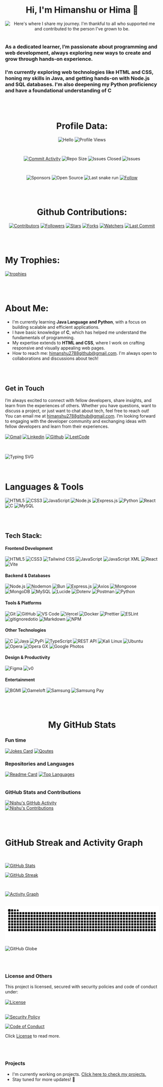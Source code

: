 # <h1 align="center">Hi, I'm Himanshu or Hima 👋</h1>

<div align="center"><img src="https://readme-typing-svg.demolab.com?font=Fira+Code&size=45&duration=3000&pause=2000&color=violet&center=false&vCenter=true&width=3000&lines=Here's+where+I+share+my+journey.+I'm+thankful+to+all+who+supported+me+and+contributed+to+the+person+I've+grown+to+be."
                     alt="Here's where I share my journey. I'm thankful to all who supported me and contributed to the person I've grown to be."></div>
<br>
 
<h3> As a dedicated learner, I’m passionate about programming and web development, always exploring new ways to create and grow through hands-on experience.
</h3>

<h3> I'm currently exploring web technologies like HTML and CSS, honing my skills in Java, and getting hands-on with Node.js and SQL databases. I'm also deepening my Python proficiency and have a foundational understanding of C </h3>

<br>
<br>


# <h1 align="center">Profile Data:</h1> 
<!-- First Row -->
<div align="center" >
 
  <!--![Education](https://img.shields.io/badge/EDUCATION-Bachelor's%20in%20Computer%20Science%20and%20Engineering-blueviolet)-->
  ![Hello](https://img.shields.io/badge/HELLO-CODERS-blueviolet?logoColor=black&style=flat&logo=github)
  ![Profile Views](https://komarev.com/ghpvc?username=himanshu2788&color=blueviolet)
 
 
<br>

  [![Commit Activity](https://img.shields.io/github/commit-activity/y/himanshu2788/himanshu2788?color=blueviolet&logo=github&logoColor=black)](https://github.com/user/himanshu2788/graphs/commit-activity)
  ![Repo Size](https://img.shields.io/github/repo-size/himanshu2788/himanshu2788?color=blueviolet&label=Repo%20Size&style=flat&logo=github&logoColor=black)
  ![Issues Closed](https://img.shields.io/github/issues-pr-closed/himanshu2788/himanshu2788?color=blueviolet&label=Issues%20Closed&style=flat&logo=github&logoColor=black)
  ![Issues](https://img.shields.io/github/issues/himanshu2788/himanshu2788?color=blueviolet&label=Issues&style=flat&logo=github&logoColor=black)
  
<br>

  ![Sponsors](https://img.shields.io/badge/GitHub-Sponsors-blueviolet?logo=githubsponsors&logoColor=black&style=flat)
![Open Source](https://img.shields.io/badge/Open%20Source-Initiative-blueviolet?style=flat&logo=opensourceinitiative&logoColor=black)
![Last snake run](https://github.com/nishuR31/nishuR31/actions/workflows/snake.yml/badge.svg?logo=github&logoColor=black)
  [![Follow](https://img.shields.io/badge/Follow-Me-blueviolet?logo=github&logoColor=black&style=flat)](https://github.com/himanshu2788.com)
</div>

<br>
<br>

# <h1 align="center"> Github Contributions:</h1>
<div align="center">
  
  [![Contributors](https://img.shields.io/github/contributors/nishuR31/nishuR31?color=blueviolet&style=flat&logo=github&logoColor=black)](https://github.com/nishuR31/nishuR31)
  [![Followers](https://img.shields.io/github/followers/nishuR31?color=blueviolet&style=flat&logo=github&logoColor=black)](https://github.com/nishuR31?tab=followers)
  [![Stars](https://img.shields.io/github/stars/nishuR31/nishuR31?color=blueviolet&style=flat&logo=github&logoColor=black)](https://github.com/nishuR31/nishuR31)
  [![Forks](https://img.shields.io/github/forks/nishuR31/nishuR31?color=blueviolet&style=flat&logo=github&logoColor=black)](https://github.com/nishuR31/nishuR31)
  [![Watchers](https://img.shields.io/github/watchers/nishuR31/nishuR31?color=blueviolet&style=flat&logo=github&logoColor=black)](https://github.com/nishuR31/nishuR31)
  [![Last Commit](https://img.shields.io/github/last-commit/nishuR31/nishuR31?color=blueviolet&style=flat&logo=github&logoColor=black)](https://github.com/nishuR31/nishuR31)
</div> 

<br>
<br>

### <h1>My Trophies:</h1>
  
  [![trophies](https://github-profile-trophy.vercel.app/?username=nishuR31&theme=algolia&no-bg=true&no-frame=true&column=-1)](https://github.com/nishuR31/nishuR31)

<br>
<br>

### <h1>About Me:</h1>
* I'm currently learning **Java Language and Python**, with a focus on building scalable and efficient applications.
* I have basic knowledge of **C**, which has helped me understand the fundamentals of programming.
* My expertise extends to **HTML and CSS**, where I work on crafting responsive and visually appealing web pages.
* How to reach me: [himanshu2788github@gmail.com](mailto:himanshu2788github@gmail.com). I'm always open to collaborations and discussions about tech!

<br>
<br>

### <h2>Get in Touch</h2>
I’m always excited to connect with fellow developers, share insights, and learn from the experiences of others. Whether you have questions, want to discuss a project, or just want to chat about tech, feel free to reach out!
<br>
You can email me at [himanshu2788github@gmail.com](mailto:himanshu2788github@gmail.com).  I’m looking forward to engaging with the developer community and exchanging ideas with fellow developers and learn from their experiences.
<br>
<br>
  [![Gmail](https://img.shields.io/badge/EMAIL-EA4335?logo=gmail&logoColor=black)](mailto:nishangithub@gmail.com)
  [![Linkedin](https://img.shields.io/badge/LinkedIn-230077B5?logoColor=white&color=black)](https://linkedin.com/in/https://www.linkedin.com/in/nishan-r-96147027a/)
  [![Github](https://img.shields.io/badge/GITHUB-000000?logo=github)](https://github.com/nishuR31)
  [![LeetCode](https://img.shields.io/badge/LeetCode-FFA116?logo=leetcode&logoColor=black)]( https://leetcode.com/u/nishanr_19/)
 


<br>
<br>

<div align="left">
  <img src="https://readme-typing-svg.demolab.com?font=Fira+Code&size=50&duration=3000&pause=1000&color=blue&center=true&vCenter=true&width=1500&lines=I+am+continously+learning;And+tuning+my+skill+too." alt="Typing SVG">
</div>

<br>
<br>

### <h1>Languages & Tools </h1> 

![HTML5](https://img.shields.io/badge/-HTML5-E34F26?logo=html5&logoColor=black)
![CSS3](https://img.shields.io/badge/-CSS3-1572B6?logo=css3&logoColor=black)
![JavaScript](https://img.shields.io/badge/-JavaScript-F7DF1E?logo=javascript&logoColor=black)
![Node.js](https://img.shields.io/badge/-Node.js-339933?logo=node.js&logoColor=black)
![Express.js](https://img.shields.io/badge/-Express-000000?logo=express&logoColor=white)
![Python](https://img.shields.io/badge/-Python-3776AB?logo=python&logoColor=black)
![React](https://img.shields.io/badge/-React-61DAFB?logo=react&logoColor=black)
![C](https://img.shields.io/badge/-C-61DAFB?logo=c&logoColor=black)
![MySQL](https://img.shields.io/badge/-MySQL-4479A1?logo=mysql&logoColor=black)

<br>
<br>

### <h2> Tech Stack:</h2>
#### **Frontend Development**
![HTML5](https://img.shields.io/badge/HTML5-E34F26?logo=html5&logoColor=black)
![CSS3](https://img.shields.io/badge/CSS3-1572B6?logo=css3&logoColor=black)
![Tailwind CSS](https://img.shields.io/badge/Tailwind%20-38B2AC?logo=tailwind-css&logoColor=black)
![JavaScript](https://img.shields.io/badge/JavaScript-F7DF1E?logo=javascript&logoColor=black)
![JavaScript XML](https://img.shields.io/badge/JavaScript%20XML-61DAFB?logo=react&logoColor=black)
![React](https://img.shields.io/badge/React-61DAFB?logo=react&logoColor=black)
![Vite](https://img.shields.io/badge/Vite-646CFF?logo=vite&logoColor=black)

#### **Backend & Databases**
![Node.js](https://img.shields.io/badge/Node.js-339933?logo=node.js&logoColor=black)
![Nodemon](https://img.shields.io/badge/Nodemon-76D04B?logo=nodemon&logoColor=black)
![Bun](https://img.shields.io/badge/Bun-000000?logo=bun&logoColor=white)
![Express.js](https://img.shields.io/badge/Express-000000?logo=express&logoColor=white)
![Axios](https://img.shields.io/badge/Axios-5A29E4?logo=axios&logoColor=black)
![Mongoose](https://img.shields.io/badge/Mongoose-ff5000?logo=mongoose&logoColor=black)
![MongoDB](https://img.shields.io/badge/MongoDB-47A248?logo=mongodb&logoColor=black)
![MySQL](https://img.shields.io/badge/MySQL-4479A1?logo=mysql&logoColor=black)
![Lucide](https://img.shields.io/badge/Lucide-F56565?logo=lucide&logoColor=black)
![Dotenv](https://img.shields.io/badge/Dotenv-ECD53F?logo=dotenv&llogoColor=black)
![Postman](https://img.shields.io/badge/Postman-FF6C37?logo=postman&logoColor=black)
![Python](https://img.shields.io/badge/Python-3776AB?logo=python&logoColor=black)
<!--![Flask](https://img.shields.io/badge/-Flask-000000?logo=flask&logoColor=white)
![SQLite](https://img.shields.io/badge/-SQLite-003B57?logo=sqlite&logoColor=white)
![FastAPI](https://img.shields.io/badge/-FastAPI-009688?logo=fastapi&logoColor=white)
![PostgreSQL](https://img.shields.io/badge/-PostgreSQL-4169E1?logo=postgresql&logoColor=white)
![Redis](https://img.shields.io/badge/-Redis-DC382D?logo=redis&logoColor=white)-->

#### **Tools & Platforms**
![Git](https://img.shields.io/badge/Git-F05032?logo=git&logoColor=black)
![GitHub](https://img.shields.io/badge/GitHub-181717?logo=github&logoColor=black)
![VS Code](https://img.shields.io/badge/VS%20Code-007ACC?logo=visual-studio-code&logoColor=white)
![Vercel](https://img.shields.io/badge/Vercel-000000?logo=vercel&logoColor=white)
![Docker](https://img.shields.io/badge/Docker-2496ED?logo=docker&logoColor=black)
![Prettier](https://img.shields.io/badge/Prettier-F7B93E?logo=prettier&logoColor=black)
![ESLint](https://img.shields.io/badge/ESLint-4B32C3?logo=eslint&logoColor=black)
![gitignoredotio](https://img.shields.io/badge/gitignore-204ECF?logo=gitignoredotio&logoColor=black)
![Markdown](https://img.shields.io/badge/markdown-000000?logo=markdown&logoColor=black)
![NPM](https://img.shields.io/badge/NPM-CB3837?logo=npm&logoColor=black)

<!--![Yarn](https://img.shields.io/badge/-Yarn-2C8EBB?logo=yarn&logoColor=white)
![Jest](https://img.shields.io/badge/-Jest-C21325?logo=jest&logoColor=white)
![Webpack](https://img.shields.io/badge/-Webpack-8DD6F9?logo=webpack&logoColor=black)

#### **DevOps & Cloud**
![AWS](https://img.shields.io/badge/-AWS-232F3E?logo=amazon-aws&logoColor=white)
![Google Cloud](https://img.shields.io/badge/-GCP-4285F4?logo=google-cloud&logoColor=white)
![Firebase](https://img.shields.io/badge/-Firebase-FFCA28?logo=firebase&logoColor=black)
![Jenkins](https://img.shields.io/badge/-Jenkins-D24939?logo=jenkins&logoColor=white)
![Kubernetes](https://img.shields.io/badge/-Kubernetes-326CE5?logo=kubernetes&logoColor=white)-->

#### **Other Technologies**
![C](https://img.shields.io/badge/C-A8B9CC?logo=c&logoColor=black)
![Java](https://img.shields.io/badge/Java-007396?logo=java&logoColor=black)
![PyPi](https://img.shields.io/badge/PyPi-3775A9?logo=pypi&logoColor=black)
![TypeScript](https://img.shields.io/badge/TypeScript-3178C6?logo=typescript&logoColor=black)
![REST API](https://img.shields.io/badge/REST-FF665A?logo=rest&logoColor=black)
![Kali Linux](https://img.shields.io/badge/Kali%20Linux-557C94?logo=kalilinux&logoColor=black)
![Ubuntu](https://img.shields.io/badge/Ubuntu-E95420?logo=ubuntu&logoColor=black)
![Opera](https://img.shields.io/badge/Opera-FF1B2D?logo=opera&logoColor=black)
![Opera GX](https://img.shields.io/badge/Opera%20GX-EE2950?logo=operagx&logoColor=black)
![Google Photos](https://img.shields.io/badge/Google%20Photos-4285F4?logo=googlephotos&logoColor=black)
<!--![GraphQL](https://img.shields.io/badge/-GraphQL-E10098?logo=graphql&logoColor=white)
![C++](https://img.shields.io/badge/-C++-00599C?logo=c%2B%2B&logoColor=white)--->

#### **Design & Productivity**
![Figma](https://img.shields.io/badge/Figma-F24E1E?logo=figma&logoColor=black)
![v0](https://img.shields.io/badge/v0-000000?logo=v0&logoColor=white)
<!--![Adobe XD](https://img.shields.io/badge/-Adobe%20XD-FF61F6?logo=adobe-xd&logoColor=white)
![Canva](https://img.shields.io/badge/-Canva-00C4CC?logo=canva&logoColor=white)
![Notion](https://img.shields.io/badge/-Notion-000000?logo=notion&logoColor=white)
![Trello](https://img.shields.io/badge/-Trello-0052CC?logo=trello&logoColor=white)

#### **Testing & QA**
![JUnit](https://img.shields.io/badge/-JUnit-25A162?logo=junit5&logoColor=white)
![Pytest](https://img.shields.io/badge/-Pytest-0A9EDC?logo=pytest&logoColor=white)
![Cypress](https://img.shields.io/badge/-Cypress-17202C?logo=cypress&logoColor=white)

#### **Mobile Development**
![React Native](https://img.shields.io/badge/-React%20Native-61DAFB?logo=react&logoColor=black)
![Expo](https://img.shields.io/badge/-Expo-000020?logo=expo&logoColor=white)-->

#### **Entertainment**
![BGMI](https://img.shields.io/badge/BGMI-F4B942?logo=pubg&logoColor=black)
![Gameloft](https://img.shields.io/badge/Gameloft-000000?logo=gameloft&logoColor=black)
![Samsung](https://img.shields.io/badge/Samsung-1428A0?logo=samsung&logoColor=black)
![Samsung Pay](https://img.shields.io/badge/Samsung%20Pay-1428A0?logo=samsungpay&logoColor=black)


<br>
<br>

### <h1 align="center">My GitHub Stats </h1>
### Fun time
[![Jokes Card](https://readme-jokes.vercel.app/api?username=nishuR31&theme=algolia&hideBorder)](https://github.com/nishuR31)
[![Qoutes](https://quotes-github-readme.vercel.app/api?type=horizontal&theme=algolia)](https://github.com/nishuR31)
<br>

### Repositories and Languages
[![Readme Card](https://github-readme-stats.vercel.app/api/pin/?username=nishuR31&repo=nishuR31&show_owner=true&theme=midnight-purple&bg_color=00000000)](https://github.com/nishuR31)
[![Top Languages](https://github-readme-stats.vercel.app/api/top-langs/?username=nishuR31&theme=midnight-purple&layout=compact&hide_progress=true&bg_color=00000000)](https://github.com/nishuR31)
<br>
<br>

### GitHub Stats and  Contributions
[![Nishu's GitHub Activity](https://github-profile-summary-cards.vercel.app/api/cards/profile-details?username=nishuR31&theme=midnight_purple&show_icons=true&include_all_commits=true&bg_color=00000000)](https://github.com/nishuR31)
<br>
[![Nishu's Contributions](https://github-contributor-stats.vercel.app/api?username=nishuR31&theme=midnight-purple&bg_color=00000000&show_icons=true&repos_count=5&border_radius=12&include_orgs=true&disable_animations=false)](https://github.com/nishuR31)

<br>
<br>

## <h1>GitHub Streak and Activity Graph</h1>
<br>

[![GitHub Stats](https://github-readme-stats.vercel.app/api?username=nishuR31&show_icons=true&theme=midnight-purple&show=reviews,discussions_started,discussions_answered,prs_merged,prs_merged_percentage&bg_color=00000000&include_all_commits)](https://github.com/nishuR31)


[![GitHub Streak](https://streak-stats.demolab.com?user=nishuR31&theme=midnight-purple&hide_border=false&background=00000000)](https://git.io/streak-stats)

<br>


[![Activity Graph](https://github-readme-activity-graph.vercel.app/graph?username=nishuR31&theme=github-compact&bg=true&line=6e40c9&point=ff00ff&bg_color=00000000)](https://github.com/nishuR31)
<br>
<br>

![Dark Mode](https://raw.githubusercontent.com/nishuR31/nishuR31/output/github-contribution-grid-snake-dark.svg)
<br><br>
![GitHub Globe](https://github.com/janarosmonaliev/github-globe.git)


<br>
<br>

### License and Others

This project is licensed, secured with security policies and code of conduct under: <br><br>
[![License](https://img.shields.io/badge/License-Apache%202.0-D22128?style=flat&logo=apache&logoColor=white)](LICENSE) <br><br>

[![Security Policy](https://img.shields.io/badge/Security-Policy-blueviolet?style=flat&logo=github&logoColor=black)](./SECURITY.md)

[![Code of Conduct](https://img.shields.io/badge/Code%20of-Conduct-blueviolet?style=flat&logo=github&logoColor=black)](./CODE_OF_CONDUCT.md)


Click [License](http://www.apache.org/licenses/LICENSE-2.0) to read more.

<br>
<br>

### Projects

* I'm currently working on projects. [Click here to check my projects.](https://github.com/nishuR31?tab=projects)
* Stay tuned for more updates! 🚀
